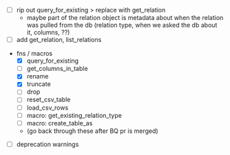 - [ ] rip out query_for_existing > replace with get_relation
  - maybe part of the relation object is metadata about when the relation was pulled
    from the db (relation type, when we asked the db about it, columns, ??)
- [ ] add get_relation, list_relations
- fns / macros
  - [x] query_for_existing
  - [ ] get_columns_in_table
  - [x] rename
  - [x] truncate
  - [ ] drop
  - [ ] reset_csv_table
  - [ ] load_csv_rows
  - [ ] macro: get_existing_relation_type
  - [ ] macro: create_table_as
  - (go back through these after BQ pr is merged)
- [ ] deprecation warnings

